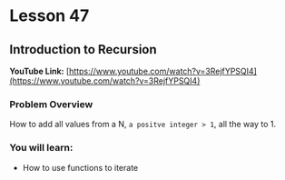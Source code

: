 # Lesson 47

## Introduction to Recursion

__YouTube Link:__ [https://www.youtube.com/watch?v=3RejfYPSQI4](https://www.youtube.com/watch?v=3RejfYPSQI4)

### Problem Overview

How to add all values from a N, ```a positve integer > 1```, all the way to 1.

### You will learn:

- How to use functions to iterate
